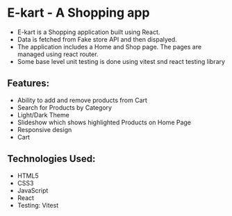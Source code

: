 # E-kart - A Shopping app

- E-kart is a Shopping application built using React.
- Data is fetched from Fake store API and then dispalyed.
- The application includes a Home and Shop page. The pages are managed using react router.
- Some base level unit testing is done using vitest snd react testing library

## Features:
- Ability to add and remove products from Cart
- Search for Products by Category
- Light/Dark Theme
- Slideshow which shows highlighted Products on Home Page
- Responsive design
- Cart

## Technologies Used:

- HTML5
- CSS3
- JavaScript
- React
- Testing: Vitest
